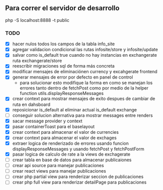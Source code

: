## Para correr el servidor de desarrollo
php -S localhost:8888 -t public

### TODO
- [x] hacer nulos todos los campos de la tabla info_site
- [x] agregar validacion condicional las rutas infosite/store y infosite/update
- [x] salvar como is_default true cuando no hay instancias en exchangerate ruta exchangerate/store
- [x] reescribir migraciones sql de forma más concreta
- [x] modificar mensajes de eliminaciónen currency y excahgerate frontend 
- [x] generar mensajes de error por defecto en panel de control
  - para solucionar esto modifique la forma en como se manejan los errores tanto dentro de fetchPost como por medio de la helper function utils.displayResponseMessages  
- [x] crear context para mostrar mensajes de exito despues de cambiar de ruta en dahsboard
- [x] reposicionar is_default al eliminar actual is_default exchange
- [ ] conseguir solucion alternativa para mostrar messages entre renders
- [x] sacar message provider y context
- [x] pasar containerToast para el baselayout
- [x] crear context para almacenar el valor de currencies
- [x] crear context para almacenar el valor de exchages
- [x] extraer logica de renderizado de errores usando funcion displayResponseMessages y usando fetchPost y fetchPostForm
- [x] pasar logica de calculo de rate a la views de exchagerate
- [ ] crear tabla en base de datos para almacenar publicaiones
- [ ] crear api source para manejar publicaciones
- [ ] crear react views para manejar publicaciones
- [ ] crear php partial view para renderizar seccion de publicaciones
- [ ] crear php full view para renderizar detailPage para publicaciones